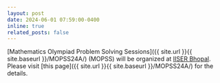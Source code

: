 ```yaml
---
layout: post
date: 2024-06-01 07:59:00-0400
inline: true
related_posts: false
---
```


[Mathematics Olympiad Problem Solving Sessions]({{ site.url }}{{ site.baseurl }}/MOPSS24A/) (MOPSS) will be organized at [IISER Bhopal](https://www.iiserb.ac.in/). Please visit [this page]({{ site.url }}{{ site.baseurl }}/MOPSS24A/) for the details.
